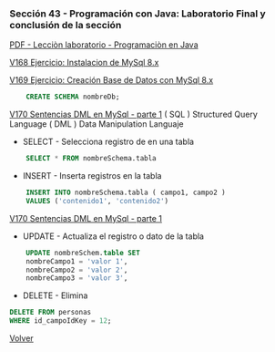 ### Sección 43 - Programación con Java: Laboratorio Final y conclusión de la sección

[PDF - Lecciòn laboratorio - Programaciòn en Java](Apuntes/CPJ-A-Leccion-LaboratorioFinal.pdf)

[V168 Ejercicio: Instalacion de MySql 8.x](https://dev.mysql.com/downloads/mysql/)

[V169 Ejercicio: Creación Base de Datos con MySql 8.x]()
```sql
    CREATE SCHEMA nombreDb;
```

[V170 Sentencias DML en MySql - parte 1]()
( SQL ) Structured Query Language
( DML ) Data Manipulation Languaje
 
* SELECT - Selecciona registro de en una tabla
```sql
    SELECT * FROM nombreSchema.tabla
```

* INSERT - Inserta registros en la tabla
```sql
    INSERT INTO nombreSchema.tabla ( campo1, campo2 )
    VALUES ('contenido1', 'contenido2')
```

[V170 Sentencias DML en MySql - parte 1]()

* UPDATE - Actualiza el registro o dato de la tabla
```sql
    UPDATE nombreSchem.table SET
    nombreCampo1 = 'valor 1',
    nombreCampo2 = 'valor 2',
    nombreCampo3 = 'valor 3',
```

* DELETE - Elimina
```sql
DELETE FROM personas
WHERE id_campoIdKey = 12;
```

[Volver](../)